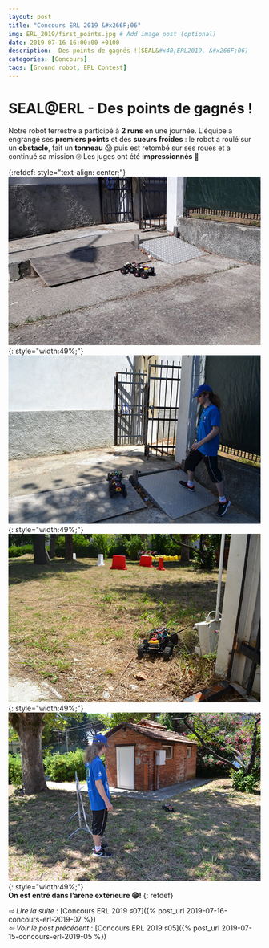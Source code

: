 ```yaml
---
layout: post
title: "Concours ERL 2019 &#x266F;06"
img: ERL_2019/first_points.jpg # Add image post (optional)
date: 2019-07-16 16:00:00 +0100
description:  Des points de gagnés !(SEAL&#x40;ERL2019, &#x266F;06)
categories: [Concours]
tags: [Ground robot, ERL Contest]
---
```



# SEAL&#x40;ERL - Des points de gagnés !
 
Notre robot terrestre a participé à **2 runs** en une journée. L'équipe a engrangé ses **premiers points** et des **sueurs froides** : le robot a roulé sur un **obstacle**, fait un **tonneau** 😱 puis est retombé sur ses roues et a continué sa mission 🙄 Les juges ont été **impressionnés** 🤠


{:refdef: style="text-align: center;"}
![image](/assets/img/ERL_2019/second_ground_run_01.jpg){: style="width:49%;"} ![image](/assets/img/ERL_2019/second_ground_run_02.jpg){: style="width:49%;"}<br/> 
![image](/assets/img/ERL_2019/second_ground_run_03.jpg){: style="width:49%;"} ![image](/assets/img/ERL_2019/second_ground_run_04.jpg){: style="width:49%;"}<br/> 
**On est entré dans l’arène extérieure 😁!**
{: refdef}




*&#x21E8; Lire la suite* : [Concours ERL 2019 &#x266F;07]({% post_url 2019-07-16-concours-erl-2019-07 %}) <br/>
*&#x21E6; Voir le post précédent* : [Concours ERL 2019 &#x266F;05]({% post_url 2019-07-15-concours-erl-2019-05 %})


<!-- *&#x2192; Découvrir l'édition 2020* : [Concours ERL 2020 &#x266F;O1]({% post_url 2019-07-13-concours-erl-2019-01 %}) -->
<!-- *&#x2192; Revivre l'édition 2019* : [Concours ERL 2019 &#x266F;O1]({% post_url 2019-07-13-concours-erl-2019-01 %}) -->
